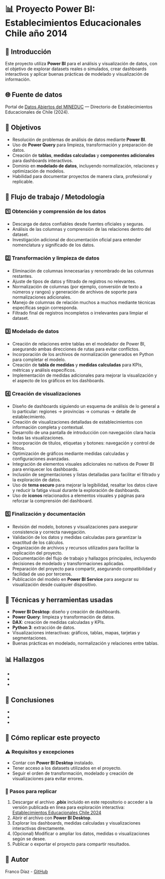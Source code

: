 # 📊 Proyecto Power BI: Establecimientos Educacionales Chile año 2014

## 📖 Introducción

Este proyecto utiliza **Power BI** para el análisis y visualización de datos, con el objetivo de explorar datasets reales o simulados, crear dashboards interactivos y aplicar buenas prácticas de modelado y visualización de información.

## 🌐 Fuente de datos

Portal de [Datos Abiertos del MINEDUC](https://datosabiertos.mineduc.cl/directorio-de-establecimientos-educacionales) — Directorio de Establecimientos Educacionales de Chile (2024).

## 🎯 Objetivos

- Resolución de problemas de análisis de datos mediante **Power BI**.
- Uso de **Power Query** para limpieza, transformación y preparación de datos.
- Creación de **tablas**, **medidas calculadas** y **componentes adicionales** para dashboards interactivos.
- Dominio en **modelado de datos**, incluyendo normalización, relaciones y optimización de modelos.
- Habilidad para documentar proyectos de manera clara, profesional y replicable.

## 🔄 Flujo de trabajo / Metodología

### 1️⃣ Obtención y comprensión de los datos

- Descarga de datos confiables desde fuentes oficiales y seguras.  
- Análisis de las columnas y comprensión de las relaciones dentro del dataset.  
- Investigación adicional de documentación oficial para entender nomenclatura y significado de los datos.  

### 2️⃣ Transformación y limpieza de datos

- Eliminación de columnas innecesarias y renombrado de las columnas restantes.  
- Ajuste de tipos de datos y filtrado de registros no relevantes.  
- Normalización de columnas (por ejemplo, conversión de texto a números y rangos) y generación de archivos de soporte para normalizaciones adicionales.  
- Manejo de columnas de relación muchos a muchos mediante técnicas específicas según corresponda.  
- Filtrado final de registros incompletos o irrelevantes para limpiar el dataset.  

### 3️⃣ Modelado de datos

- Creación de relaciones entre tablas en el modelador de Power BI, asegurando ambas direcciones de rutas para evitar conflictos.  
- Incorporación de los archivos de normalización generados en Python para completar el modelo.  
- Creación de **tabla de medidas** y **medidas calculadas** para KPIs, métricas y análisis específicos.  
- Implementación de medidas adicionales para mejorar la visualización y el aspecto de los gráficos en los dashboards.


### 4️⃣ Creación de visualizaciones

- Diseño de dashboards siguiendo un esquema de análisis de lo general a lo particular: regiones → provincias → comunas → detalle de establecimiento.  
- Creación de visualizaciones detalladas de establecimientos con información completa y contextual.  
- Desarrollo de una pantalla de introducción con navegación clara hacia todas las visualizaciones.  
- Incorporación de títulos, etiquetas y botones: navegación y control de filtros.  
- Optimización de gráficos mediante medidas calculadas y configuraciones avanzadas.  
- Integración de elementos visuales adicionales no nativos de Power BI para enriquecer los dashboards.  
- Inclusión de segmentaciones y listas detalladas para facilitar el filtrado y la exploración de datos.
- Uso de **tema oscuro** para mejorar la legibilidad, resaltar los datos clave y reducir la fatiga visual durante la exploración de dashboards.
- Uso de **iconos** relacionados a elementos visuales y páginas para reforzar la comprensión del dashboard.


### 5️⃣ Finalización y documentación

- Revisión del modelo, botones y visualizaciones para asegurar consistencia y correcta navegación.  
- Validación de los datos y medidas calculadas para garantizar la exactitud de los cálculos.  
- Organización de archivos y recursos utilizados para facilitar la replicación del proyecto.  
- Documentación del flujo de trabajo y hallazgos principales, incluyendo decisiones de modelado y transformaciones aplicadas.  
- Preparación del proyecto para compartir, asegurando compatibilidad y facilidad de uso por terceros.
- Publicación del modelo en **Power BI Service** para asegurar su visualización desde cualquier dispositivo.


## 🧰 Técnicas y herramientas usadas

- **Power BI Desktop**: diseño y creación de dashboards.
- **Power Query**: limpieza y transformación de datos.
- **DAX**: creación de medidas calculadas y KPIs.
- **Python 3**: extracción de datos.
- Visualizaciones interactivas: gráficos, tablas, mapas, tarjetas y segmentaciones.
- Buenas prácticas en modelado, normalización y relaciones entre tablas.
  

## 📊 Hallazgos

-
-
-

## 📝 Conclusiones

-
-
-

## 🚀 Cómo replicar este proyecto

### ⚠️ Requisitos y excepciones

- Contar con **Power BI Desktop** instalado.
- Tener acceso a los datasets utilizados en el proyecto.
- Seguir el orden de transformación, modelado y creación de visualizaciones para evitar errores.

### 📝 Pasos para replicar

1. Descargar el archivo **.pbix** incluido en este repositorio o acceder a la versión publicada en línea para exploración interactiva: [Establecimientos Educacionales Chile 2024](https://app.powerbi.com/view?r=eyJrIjoiN2JlMmUwNmUtOWM2NC00ZTM4LTlhNmMtMjNkMWJlOGMzMTgyIiwidCI6IjQ5ZWM5ZjUyLThlMjgtNGIyMC1hNDQxLTkyZWJmMjZjNTQ0YyIsImMiOjR9&pageName=36d08784d090d42275d4)
2. Abrir el archivo con **Power BI Desktop**.  
3. Explorar los dashboards, medidas calculadas y visualizaciones interactivas directamente.  
4. (Opcional) Modificar o ampliar los datos, medidas o visualizaciones según se desee.  
5. Publicar o exportar el proyecto para compartir resultados.

## 📌 Autor

Franco Díaz - [GitHub](https://github.com/fesdsm)
